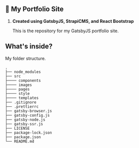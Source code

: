 ## 🚀  My Portfolio Site

1.  **Created using GatsbyJS, StrapiCMS, and React Bootstrap**

    This is the repository for my GatsbyJS portfolio site.


## What's inside?

My folder structure.

    .
    ├── node_modules
    ├── src
    ├──── components
    ├──── images
    ├──── pages
    ├──── style
    ├──── templates
    ├── .gitignore
    ├── .prettierrc
    ├── gatsby-browser.js
    ├── gatsby-config.js
    ├── gatsby-node.js
    ├── gatsby-ssr.js
    ├── LICENSE
    ├── package-lock.json
    ├── package.json
    └── README.md



